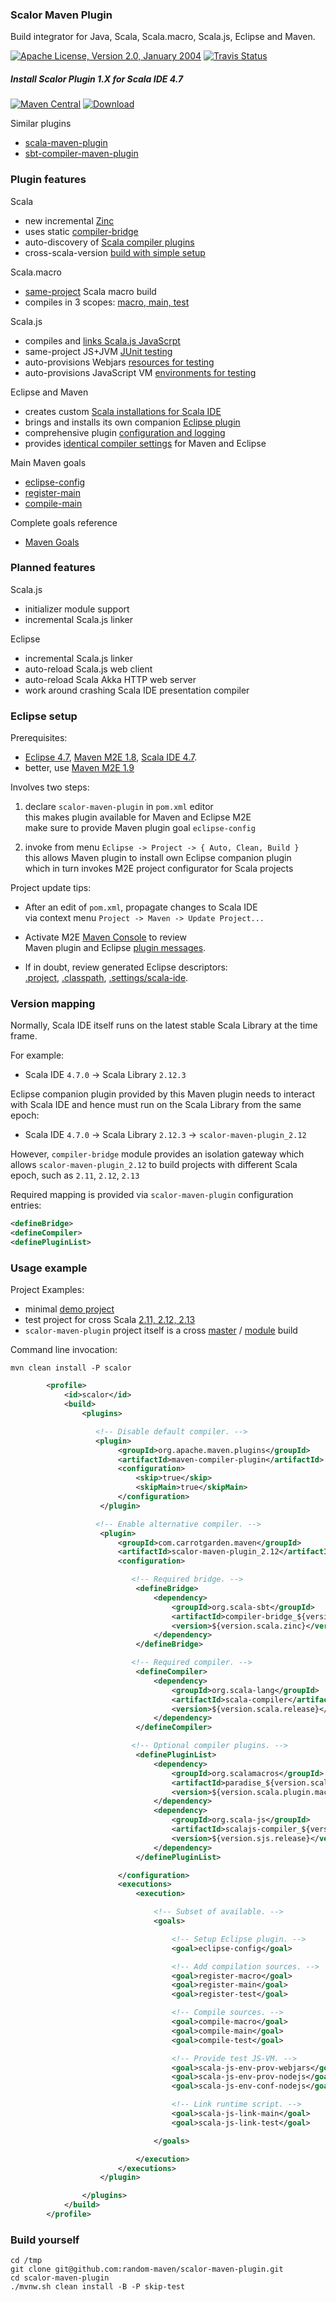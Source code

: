 
### Scalor Maven Plugin

Build integrator for Java, Scala, Scala.macro, Scala.js, Eclipse and Maven.

[![Apache License, Version 2.0, January 2004](https://img.shields.io/github/license/mojohaus/versions-maven-plugin.svg?label=License)](http://www.apache.org/licenses/)
[![Travis Status](https://travis-ci.org/random-maven/scalor-maven-plugin.svg?branch=master)](https://travis-ci.org/random-maven/scalor-maven-plugin/builds)

##### Install Scalor Plugin 1.X for Scala IDE 4.7
[![Maven Central](https://maven-badges.herokuapp.com/maven-central/com.carrotgarden.maven/scalor-maven-plugin_2.12/badge.svg?style=plastic)](https://maven-badges.herokuapp.com/maven-central/com.carrotgarden.maven/scalor-maven-plugin_2.12)
[![Download](https://api.bintray.com/packages/random-maven/maven/scalor-maven-plugin_2.12/images/download.svg)](https://bintray.com/random-maven/maven/scalor-maven-plugin_2.12/_latestVersion)

Similar plugins
* [scala-maven-plugin](https://github.com/davidB/scala-maven-plugin)
* [sbt-compiler-maven-plugin](https://github.com/sbt-compiler-maven-plugin/sbt-compiler-maven-plugin)

### Plugin features

Scala
* new incremental [Zinc](https://github.com/sbt/zinc)
* uses static [compiler-bridge](https://github.com/sbt/zinc/tree/1.x/internal/compiler-bridge)
* auto-discovery of [Scala compiler plugins](https://random-maven.github.io/scalor-maven-plugin/2.12/eclipse-config-mojo.html#definePluginList)
* cross-scala-version [build with simple setup](https://github.com/random-maven/scalor-maven-plugin/tree/master/src/it/test-cross)

Scala.macro
* [same-project](https://stackoverflow.com/questions/21994764/scala-macros-and-separate-compilation-units) Scala macro build
* compiles in 3 scopes: [macro, main, test](http://scala-ide.org/docs/current-user-doc/features/scalacompiler/index.html)

Scala.js
* compiles and [links Scala.js JavaScrpt](https://github.com/scala-js/scala-js-cli)
* same-project JS+JVM [JUnit testing](https://github.com/random-scalor/scala-js-junit-tools)
* auto-provisions Webjars [resources for testing](https://www.webjars.org/) 
* auto-provisions JavaScript VM [environments for testing](https://www.scala-js.org/doc/project/js-environments.html)

Eclipse and Maven
* creates custom [Scala installations for Scala IDE](http://scala-ide.org/docs/4.0.x/advancedsetup/scala-installations.html)
* brings and installs its own companion [Eclipse plugin](https://github.com/random-maven/scalor-maven-plugin/blob/master/src/main/scala/com/carrotgarden/maven/scalor/EclipsePlugin.scala)
* comprehensive plugin [configuration and logging](https://random-maven.github.io/scalor-maven-plugin/2.12/eclipse-config-mojo.html)
* provides [identical compiler settings](https://random-maven.github.io/scalor-maven-plugin/2.12/eclipse-config-mojo.html#zincCompileOptions) 
  for Maven and Eclipse

Main Maven goals

* [eclipse-config](https://random-maven.github.io/scalor-maven-plugin/2.12/eclipse-config-mojo.html)
* [register-main](https://random-maven.github.io/scalor-maven-plugin/2.12/register-main-mojo.html)
* [compile-main](https://random-maven.github.io/scalor-maven-plugin/2.12/compile-main-mojo.html)

Complete goals reference

* [Maven Goals](https://random-maven.github.io/scalor-maven-plugin/2.12/plugin-info.html)

### Planned features

Scala.js
* initializer module support
* incremental Scala.js linker

Eclipse
* incremental Scala.js linker
* auto-reload Scala.js web client
* auto-reload Scala Akka HTTP web server
* work around crashing Scala IDE presentation compiler

### Eclipse setup

Prerequisites:
* [Eclipse 4.7](http://www.eclipse.org/downloads/),
  [Maven M2E 1.8](http://www.eclipse.org/m2e/),
  [Scala IDE 4.7](http://scala-ide.org/).
* better, use [Maven M2E 1.9](https://repository.takari.io/content/sites/m2e.extras/m2e/1.9.0/N/LATEST/)

Involves two steps:

1. declare `scalor-maven-plugin` in `pom.xml` editor  
   this makes plugin available for Maven and Eclipse M2E  
   make sure to provide Maven plugin goal `eclipse-config`  
  
2. invoke from menu `Eclipse -> Project -> { Auto, Clean, Build }`  
   this allows Maven plugin to install own Eclipse companion plugin  
   which in turn invokes M2E project configurator for Scala projects  

Project update tips:

* After an edit of `pom.xml`, propagate changes to Scala IDE  
  via context menu `Project -> Maven -> Update Project...`

* Activate M2E [Maven Console](https://www.ibm.com/support/knowledgecenter/SS8PJ7_9.1.0/com.ibm.etools.maven.doc/topics/troubleshooting.html)
to review  
Maven plugin and Eclipse [plugin messages](https://github.com/random-maven/scalor-maven-plugin/blob/master/note/install-log.md).

* If in doubt, review generated Eclipse descriptors:  
[.project](https://github.com/random-maven/scalor-maven-plugin/blob/master/note/eclipse.project.md),
[.classpath](https://github.com/random-maven/scalor-maven-plugin/blob/master/note/eclipse.classpath.md),
[.settings/scala-ide](https://github.com/random-maven/scalor-maven-plugin/blob/master/note/eclipse.scala-ide.md).

### Version mapping

Normally, Scala IDE itself runs 
on the latest stable Scala Library at the time frame.

For example:
* Scala IDE `4.7.0` -> Scala Library `2.12.3`

Eclipse companion plugin provided by this Maven plugin
needs to interact with Scala IDE and hence must run
on the Scala Library from the same epoch:
* Scala IDE `4.7.0` -> Scala Library `2.12.3` -> `scalor-maven-plugin_2.12`

However, `compiler-bridge` module provides an isolation gateway 
which allows `scalor-maven-plugin_2.12` to build projects 
with different Scala epoch, such as `2.11`, `2.12`, `2.13`

Required mapping is provided via `scalor-maven-plugin` configuration entries:
```xml
<defineBridge>
<defineCompiler>
<definePluginList>
```

### Usage example

Project Examples:
* minimal [demo project](https://github.com/random-maven/scalor-maven-plugin/blob/master/demo/pom.xml)
* test project for cross Scala [2.11, 2.12, 2.13](https://github.com/random-maven/scalor-maven-plugin/tree/master/src/it/test-cross)
* `scalor-maven-plugin` project itself is a cross
[master](https://github.com/random-maven/scalor-maven-plugin/blob/master/pom.xml)
/
[module](https://github.com/random-maven/scalor-maven-plugin/blob/master/cross/2.12/pom.xml)
build

Command line invocation:

```
mvn clean install -P scalor
```

```xml
        <profile>
            <id>scalor</id>
            <build>
                <plugins>

                   <!-- Disable default compiler. -->
                   <plugin>
                        <groupId>org.apache.maven.plugins</groupId>
                        <artifactId>maven-compiler-plugin</artifactId>
                        <configuration>
                            <skip>true</skip>
                            <skipMain>true</skipMain>
                        </configuration>
                    </plugin>

                   <!-- Enable alternative compiler. -->
                    <plugin>
                        <groupId>com.carrotgarden.maven</groupId>
                        <artifactId>scalor-maven-plugin_2.12</artifactId>
                        <configuration>

                           <!-- Required bridge. -->
                            <defineBridge>
                                <dependency>
                                    <groupId>org.scala-sbt</groupId>
                                    <artifactId>compiler-bridge_${version.scala.epoch}</artifactId>
                                    <version>${version.scala.zinc}</version>
                                </dependency>
                            </defineBridge>

                           <!-- Required compiler. -->
                            <defineCompiler>
                                <dependency>
                                    <groupId>org.scala-lang</groupId>
                                    <artifactId>scala-compiler</artifactId>
                                    <version>${version.scala.release}</version>
                                </dependency>
                            </defineCompiler>

                           <!-- Optional compiler plugins. -->
                            <definePluginList>
                                <dependency>
                                    <groupId>org.scalamacros</groupId>
                                    <artifactId>paradise_${version.scala.release}</artifactId>
                                    <version>${version.scala.plugin.macro}</version>
                                </dependency>
                                <dependency>
                                    <groupId>org.scala-js</groupId>
                                    <artifactId>scalajs-compiler_${version.scala.release}</artifactId>
                                    <version>${version.sjs.release}</version>
                                </dependency>
                            </definePluginList>

                        </configuration>
                        <executions>
                            <execution>

                                <!-- Subset of available. -->
                                <goals>

                                    <!-- Setup Eclipse plugin. -->
                                    <goal>eclipse-config</goal>

                                    <!-- Add compilation sources. -->
                                    <goal>register-macro</goal>
                                    <goal>register-main</goal>
                                    <goal>register-test</goal>

                                    <!-- Compile sources. -->
                                    <goal>compile-macro</goal>
                                    <goal>compile-main</goal>
                                    <goal>compile-test</goal>

                                    <!-- Provide test JS-VM. -->
                                    <goal>scala-js-env-prov-webjars</goal>
                                    <goal>scala-js-env-prov-nodejs</goal>
                                    <goal>scala-js-env-conf-nodejs</goal>

                                    <!-- Link runtime script. -->
                                    <goal>scala-js-link-main</goal>
                                    <goal>scala-js-link-test</goal>

                                </goals>

                            </execution>
                        </executions>
                    </plugin>

                </plugins>
            </build>
        </profile>
```

### Build yourself

```
cd /tmp
git clone git@github.com:random-maven/scalor-maven-plugin.git
cd scalor-maven-plugin
./mvnw.sh clean install -B -P skip-test
```
